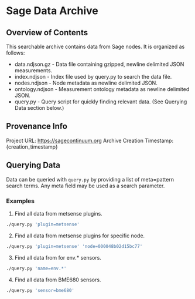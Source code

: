 # Sage Data Archive

## Overview of Contents

This searchable archive contains data from Sage nodes. It is organized as follows:

* data.ndjson.gz - Data file containing gzipped, newline delimited JSON measurements.
* index.ndjson - Index file used by query.py to search the data file.
* nodes.ndjson - Node metadata as newline delimited JSON.
* ontology.ndjson - Measurement ontology metadata as newline delimited JSON.
* query.py - Query script for quickly finding relevant data. (See Querying Data section below.)

## Provenance Info

Project URL: https://sagecontinuum.org
Archive Creation Timestamp: {creation_timestamp}

## Querying Data

Data can be queried with `query.py` by providing a list of meta=pattern search terms. Any meta field may be used as a search parameter.

### Examples

1. Find all data from metsense plugins.

```sh
./query.py 'plugin=metsense'
```

2. Find all data from metsense plugins for specific node.

```sh
./query.py 'plugin=metsense' 'node=000048b02d15bc77'
```

3. Find all data from for env.* sensors.

```sh
./query.py 'name=env.*'
```

4. Find all data from BME680 sensors.

```sh
./query.py 'sensor=bme680'
```
